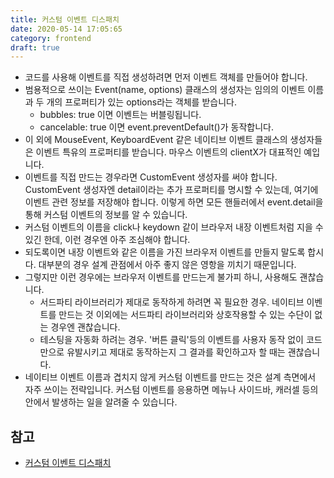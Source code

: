 ```yaml
---
title: 커스텀 이벤트 디스패치
date: 2020-05-14 17:05:65
category: frontend
draft: true
---
```


- 코드를 사용해 이벤트를 직접 생성하려면 먼저 이벤트 객체를 만들어야 합니다.
- 범용적으로 쓰이는 Event(name, options) 클래스의 생성자는 임의의 이벤트 이름과 두 개의 프로퍼티가 있는 options라는 객체를 받습니다.
  - bubbles: true 이면 이벤트는 버블링됩니다.
  - cancelable: true 이면 event.preventDefault()가 동작합니다.
- 이 외에 MouseEvent, KeyboardEvent 같은 네이티브 이벤트 클래스의 생성자들은 이벤트 특유의 프로퍼티를 받습니다. 마우스 이벤트의 clientX가 대표적인 예입니다.
- 이벤트를 직접 만드는 경우라면 CustomEvent 생성자를 써야 합니다. CustomEvent 생성자엔 detail이라는 추가 프로퍼티를 명시할 수 있는데, 여기에 이벤트 관련 정보를 저장해야 합니다. 이렇게 하면 모든 핸들러에서 event.detail을 통해 커스텀 이벤트의 정보를 알 수 있습니다.
- 커스텀 이벤트의 이름을 click나 keydown 같이 브라우저 내장 이벤트처럼 지을 수 있긴 한데, 이런 경우엔 아주 조심해야 합니다.
- 되도록이면 내장 이벤트와 같은 이름을 가진 브라우저 이벤트를 만들지 말도록 합시다. 대부분의 경우 설계 관점에서 아주 좋지 않은 영항을 끼치기 때문입니다.
- 그렇지만 이런 경우에는 브라우저 이벤트를 만드는게 불가피 하니, 사용해도 괜찮습니다.
  - 서드파티 라이브러리가 제대로 동작하게 하려면 꼭 필요한 경우. 네이티브 이벤트를 만드는 것 이외에는 서드파티 라이브러리와 상호작용할 수 있는 수단이 없는 경우엔 괜찮습니다.
  - 테스팅을 자동화 하려는 경우. '버튼 클릭'등의 이벤트를 사용자 동작 없이 코드만으로 유발시키고 제대로 동작하는지 그 결과를 확인하고자 할 때는 괜찮습니다.
- 네이티브 이벤트 이름과 겹치지 않게 커스텀 이벤트를 만드는 것은 설계 측면에서 자주 쓰이는 전략입니다. 커스텀 이벤트를 응용하면 메뉴나 사이드바, 캐러셀 등의 안에서 발생하는 일을 알려줄 수 있습니다.

## 참고

- [커스텀 이벤트 디스패치](https://ko.javascript.info/dispatch-events?fbclid=IwAR2gb102V8jhhb-qtKdYmyG6_217059daM64o-lJ0iOda8CoL9octXFZCs8)
